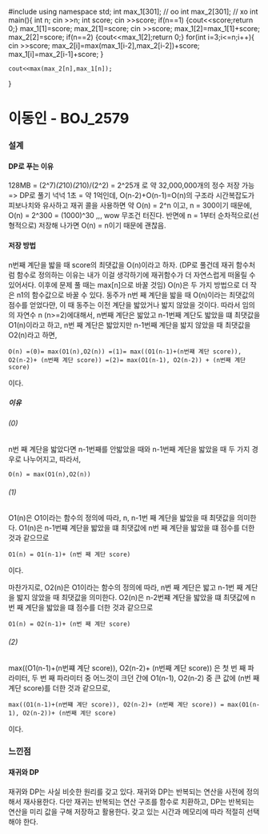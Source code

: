 #include <iostream>
using namespace std;
int max_1[301]; // oo 
int max_2[301]; // xo
int main(){
    int n;
    cin >>n;
    int score;
    cin >>score;
    if(n==1) {cout<<score;return 0;}
    max_1[1]=score;
    max_2[1]=score;
    cin >>score;
    max_1[2]=max_1[1]+score;
    max_2[2]=score;
    if(n==2) {cout<<max_1[2];return 0;}
    for(int i=3;i<=n;i++){
        cin >>score;
        max_2[i]=max(max_1[i-2],max_2[i-2])+score;
        max_1[i]=max_2[i-1]+score;
    }
    
    cout<<max(max_2[n],max_1[n]);
}

# 이동인 - BOJ_2579
### 설계
#### DP로 푸는 이유
128MB = (2^7)*(2*10)*(2*10)/(2^2) = 2^25개 로 약 32,000,000개의 정수 저장 가능 => DP로 풀기 넉넉
1초 = 약 1억인데, O(n-2)+O(n-1)=O(n)의 구조라 시간복잡도가 피보나치와 유사하고 재귀 콜을 사용하면 약 O(n) = 2^n 이고, n = 300이기 때문에, O(n) = 2^300 = (1000)^30 ,,, wow 무조건 터진다.
반면에 n = 1부터 순차적으로(선형적으로) 저장해 나가면 O(n) = n이기 때문에 괜찮음.
 
#### 저장 방법
n번째 계단을 밟을 때 score의 최댓값을 O(n)이라고 하자. (DP로 풀건데 재귀 함수처럼 함수로 정의하는 이유는 내가 이걸 생각하기에 재귀함수가 더 자연스럽게 떠올릴 수 있어서다. 이후에 문제 풀 때는 max[n]으로 바꿀 것임)
O(n)은 두 가지 방법으로 더 작은 n1의 함수값으로 바꿀 수 있다.
동주가 n번 째 계단을 밟을 때 O(n)이라는 최댓값의 점수를 얻었다먄, 이 때 동주는 이전 계단을 밟았거나 밟지 않았을 것이다. 따라서 임의의 자연수 n (n>=2)에대해서, n번째 계단은 밟았고 n-1번째 계단도 밟았을 떄 최댓값을 O1(n)이라고 하고, n번 째 계단은 밟았지만 n-1번째 계단을 밟지 않았을 때 최댓값을 O2(n)라고 하면,
```
O(n) =(0)= max(O1(n),O2(n)) =(1)= max((O1(n-1)+(n번쨰 계단 score)), O2(n-2)+ (n번째 계단 score)) =(2)= max(O1(n-1), O2(n-2)) + (n번째 계단 score)
```
이다.

##### 이유
###### (0)
n번 째 계단을 밟았다면 n-1번째를 안밟았을 때와 n-1번째 계단을 밟았을 때 두 가지 경우로 나누어지고,
따라서, 
```
O(n) = max(O1(n),O2(n))
```
###### (1)
O1(n)은 O1이라는 함수의 정의에 따라, n, n-1번 째 계단을 밟았을 때 최댓값을 의미한다. O1(n)은 n-1번쨰 계단을 밟았을 떄 최댓값에 n번 째 계단을 밟았을 떄 점수를 더한 것과 같으므로 
```
O1(n) = O1(n-1)+ (n번 째 계단 score)
``` 
이다. 

마찬가지로, O2(n)은 O1이라는 함수의 정의에 따라, n번 째 계단은 밟고 n-1번 째 계단을 밟지 않았을 때 최댓값을 의미한다. O2(n)은 n-2번쨰 계단을 밟았을 떄 최댓값에 n번 째 계단을 밟았을 떄 점수를 더한 것과 같으므로 
```
O1(n) = O2(n-1)+ (n번 째 계단 score)
``` 
###### (2)
max((O1(n-1)+(n번쨰 계단 score)), O2(n-2)+ (n번째 계단 score)) 은 첫 번 째 파라미터, 두 번 째 파라미터 중 어느것이 크던 간에 O1(n-1), O2(n-2) 중 큰 값에 (n번 째 계단 score)를 더한 것과 같으므로,
```
max((O1(n-1)+(n번쨰 계단 score)), O2(n-2)+ (n번째 계단 score)) = max(O1(n-1), O2(n-2))+ (n번째 계단 score)
```
이다. 
 

### 느낀점
#### 재귀와 DP
재귀와 DP는 사실 비슷한 원리를 갖고 있다. 재귀와 DP는 반복되는 연산을 사전에 정의해서 재사용한다. 다만 재귀는 반복되는 연산 구조를 함수로 치환하고, DP는 반복되는 연산을 미리 값을 구해 저장하고 활용한다. 갖고 있는 시간과 메모리에 따라 적절히 선택해야 한다.
